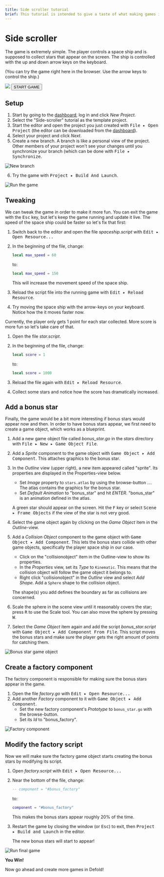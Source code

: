 ```yaml
---
title: Side scroller tutorial
brief: This tutorial is intended to give a taste of what making games in Defold is about. It goes through creating a new project, based on a simple side-scroller. You will then learn how to tweak the game to make it more fun. Finally you will add a new game object. The tutorial should only take about 10 minutes.
---
```


# Side scroller

The game is extremely simple. The player controls a space ship and is supposed to collect stars that appear on the screen. The ship is controlled with the up and down arrow keys on the keyboard.

(You can try the game right here in the browser. Use the arrow keys to control the ship.)

<div id="game-container" class="game-container">
  <img id="game-preview" src="//storage.googleapis.com/defold-doc/assets/side-scroller/preview.jpg"/>
  <canvas id="game-canvas" tabindex="1" width="1280" height="720">
  </canvas>
  <button id="game-button">
    START GAME <span class="icon"></span>
  </button>
  <script src="//storage.googleapis.com/defold-doc/assets/dmloader.js"></script>
  <script src="//storage.googleapis.com/defold-doc/assets/dmengine_1_2_106.js" async></script>
  <script>
      /* Load app on click in container. */
      document.getElementById("game-button").onclick = function (e) {
          var extra_params = {
              archive_location_filter: function( path ) {
                  return ("//storage.googleapis.com/defold-doc/assets/side-scroller" + path + "");
              },
              load_done: function() {},
              game_start: function() {
                  var e = document.getElementById("game-preview");
                  e.parentElement.removeChild(e);
              }
          }
          Module.runApp("game-canvas", extra_params);
          document.getElementById("game-button").style.display = 'none';
          document.getElementById("game-button").onclick = null;
      };
  </script>
</div>

## Setup

1. Start by going to the [dashboard](//dashboard.defold.com), log in and click *New Project*.
2. Select the "Side-scroller" tutorial as the template project.
3. Start the editor and open the project you just created with <kbd>File ▸ Open Project</kbd> (the editor can be downloaded from the [dashboard](//dashboard.defold.com)).
4. Select your project and click *Next*.
5. Create a new branch. A branch is like a personal view of the project. Other members of your project won't see your changes until you synchronize your branch (which can be done with <kbd>File ▸ Synchronize</kbd>.

  ![New branch](images/side-scroller/side-scroller_new_branch.png)

6. Try the game with <kbd>Project ▸ Build And Launch</kbd>.

  ![Run the game](images/side-scroller/side-scroller_run_game.png)

## Tweaking

We can tweak the game in order to make it more fun. You can exit the game with the <kbd>Esc</kbd> key, but let's keep the game running and update it live. The speed of the space ship could be faster so let's fix that first:

1. Switch back to the editor and open the file *spaceship.script* with <kbd>Edit ▸ Open Resource...</kbd>
2. In the beginning of the file, change:

    ```lua
    local max_speed = 60
    ```

    to:

    ```lua
    local max_speed = 150
    ```

    This will increase the movement speed of the space ship.

3. Reload the script file into the running game with <kbd>Edit ▸ Reload Resource</kbd>.
4. Try moving the space ship with the arrow-keys on your keyboard. Notice how the it moves faster now.

Currently, the player only gets 1 point for each star collected. More score is more fun so let's take care of that.

1. Open the file *star.script*.
2. In the beginning of the file, change:

    ```lua
    local score = 1
    ```

    to:

    ```lua
    local score = 1000
    ```

3. Reload the file again with <kbd>Edit ▸ Reload Resource</kbd>.
4. Collect some stars and notice how the score has dramatically increased.

## Add a bonus star

Finally, the game would be a bit more interesting if bonus stars would appear now and then. In order to have bonus stars appear, we first need to create a game object, which works as a blueprint.

1. Add a new game object file called *bonus_star.go* in the *stars* directory with <kbd>File ▸ New ▸ Game Object File</kbd>.
2. Add a *Sprite* component to the game object with <kbd>Game Object ▸ Add Component</kbd>. This attaches graphics to the bonus star.
3. In the *Outline* view (upper right), a new item appeared called "sprite". Its properties are displayed in the Properties-view below.

    - Set *Image* property to `stars.atlas` by using the browse-button *...*. The atlas contains the graphics for the bonus star.
    - Set *Default Animation* to "bonus_star" and hit *ENTER*. "bonus_star" is an animation defined in the atlas.

    A green star should appear on the screen. Hit the <kbd>F</kbd> key or select <kbd>Scene ▸ Frame Objects</kbd> if the view of the star is not very good.

4. Select the game object again by clicking on the *Game Object* item in the *Outline*-view.
5. Add a _Collision Object_ component to the game object with <kbd>Game Object ▸ Add Component</kbd>. This lets the bonus stars collide with other game objects, specifically the player space ship in our case.

    - Click on the "collisionobject" item in the Outline-view to show its properties.
    - In the *Properties* view, set its *Type* to `Kinematic`. This means that the collision object will follow the game object it belongs to.
    - Right click "collisionobject" in the *Outline* view and select *Add Shape*. Add a `Sphere` shape to the collision object.
   
    The shape(s) you add defines the boundary as far as collisions are concerned.

6. Scale the sphere in the scene view until it reasonably covers the star; press <kbd>R</kbd> to use the Scale tool. You can also move the sphere by pressing <kbd>W</kbd>.
7. Select the *Game Object* item again and add the script *bonus_star.script* with <kbd>Game Object ▸ Add Component From File</kbd>. This script moves the bonus stars and make sure the player gets the right amount of points for catching them.

![Bonus star game object](images/side-scroller/side-scroller_bonus_star.png)

## Create a factory component

The factory component is responsible for making sure the bonus stars appear in the game.

1. Open the file *factory.go* with <kbd>Edit ▸ Open Resource...</kbd>
2. Add another _Factory_ component to it with <kbd>Game Object ▸ Add Component</kbd>.
    - Set the new factory component's _Prototype_ to `bonus_star.go` with the browse-button.
    - Set its _Id_ to "bonus_factory".

![Factory component](images/side-scroller/side-scroller_factory.png)

## Modify the factory script

Now we will make sure the factory game object starts creating the bonus stars by modifying its script.

1. Open *factory.script* with <kbd>Edit ▸ Open Resource...</kbd>
2. Near the bottom of the file, change:

    ```lua
    -- component = "#bonus_factory"
    ```

    to:
    
    ```lua
    component = "#bonus_factory"
    ```
    
    This makes the bonus stars appear roughly 20% of the time.

3. Restart the game by closing the window (or <kbd>Esc</kbd>) to exit, then <kbd>Project ▸ Build and Launch</kbd> in the editor.

    The new bonus stars will start to appear!

![Run final game](images/side-scroller/side-scroller_run_final.png)

**You Win!**

Now go ahead and create more games in Defold!
